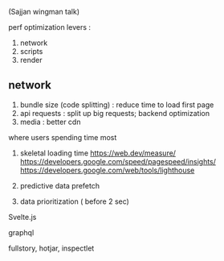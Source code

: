 
(Sajjan wingman talk)

perf optimization levers :
1. network
1. scripts
1. render

## network

1. bundle size (code splitting) : reduce time to load first page
1. api requests : split up big requests; backend optimization
1. media : better cdn

where users spending time most

1. skeletal loading time
https://web.dev/measure/
https://developers.google.com/speed/pagespeed/insights/
https://developers.google.com/web/tools/lighthouse

2. predictive data prefetch

3. data prioritization ( before 2 sec)

Svelte.js

graphql

fullstory, hotjar, inspectlet

